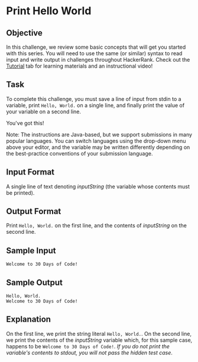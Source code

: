 # Print Hello World

## Objective 
In this challenge, we review some basic concepts that will get you started with this series. You will need to use the same (or similar) syntax to read input and write output in challenges throughout HackerRank. Check out the [Tutorial](https://github.com/agoila/30daysofCode/tree/master/Day%200/Tutorial) tab for learning materials and an instructional video!

## Task 
To complete this challenge, you must save a line of input from stdin to a variable, print `Hello, World.` on a single line, and finally print the value of your variable on a second line.

You've got this!

Note: The instructions are Java-based, but we support submissions in many popular languages. You can switch languages using the drop-down menu above your editor, and the  variable may be written differently depending on the best-practice conventions of your submission language.

## Input Format
A single line of text denoting *inputString* (the variable whose contents must be printed).

## Output Format
Print `Hello, World.` on the first line, and the contents of *inputString* on the second line.

## Sample Input
`Welcome to 30 Days of Code!`

## Sample Output
```
Hello, World.
Welcome to 30 Days of Code!
```

## Explanation
On the first line, we print the string literal `Hello, World.`. On the second line, we print the contents of the *inputString* variable which, for this sample case, happens to be `Welcome to 30 Days of Code!`. *If you do not print the variable's contents to stdout, you will not pass the hidden test case*.
